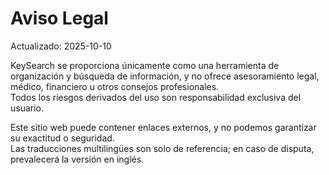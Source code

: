 # Aviso Legal
Actualizado: 2025-10-10

KeySearch se proporciona únicamente como una herramienta de organización y búsqueda de información, y no ofrece asesoramiento legal, médico, financiero u otros consejos profesionales.  
Todos los riesgos derivados del uso son responsabilidad exclusiva del usuario.  

Este sitio web puede contener enlaces externos, y no podemos garantizar su exactitud o seguridad.  
Las traducciones multilingües son solo de referencia; en caso de disputa, prevalecerá la versión en inglés.